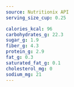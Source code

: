 ```yaml
---
source: Nutritionix API
serving_size_cup: 0.25

calories_kcal: 96
carbohydrates_g: 22.3
sugar_g: 1.9
fiber_g: 4.3
protein_g: 2.9
fat_g: 0.3
saturated_fat_g: 0.1
cholesterol_mg: 0
sodium_mg: 21
---
```


